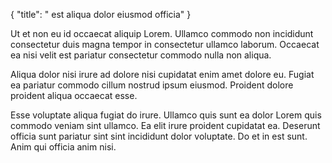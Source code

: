{
  "title": " est aliqua dolor eiusmod officia"
}

Ut et non eu id occaecat aliquip Lorem. Ullamco commodo non incididunt consectetur duis magna tempor in consectetur ullamco laborum. Occaecat ea nisi velit est pariatur consectetur commodo nulla non aliqua.

Aliqua dolor nisi irure ad dolore nisi cupidatat enim amet dolore eu. Fugiat ea pariatur commodo cillum nostrud ipsum eiusmod. Proident dolore proident aliqua occaecat esse.

Esse voluptate aliqua fugiat do irure. Ullamco quis sunt ea dolor Lorem quis commodo veniam sint ullamco. Ea elit irure proident cupidatat ea. Deserunt officia sunt pariatur sint sint incididunt dolor voluptate. Do et in est sunt. Anim qui officia anim nisi.